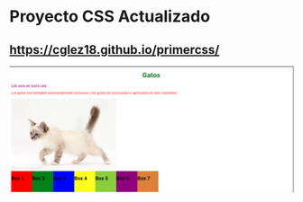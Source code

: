 # Proyecto CSS Actualizado

## https://cglez18.github.io/primercss/
<img src="https://github.com/Cglez18/primercss/blob/main/css-flexbox.png">


